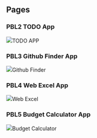 ## Pages

### PBL2 TODO App
![](https://devkeon.github.io/goorm_PBL_FrontEnd/PBL2)TODO APP

### PBL3 Github Finder App
![](https://devkeon.github.io/goorm_PBL_FrontEnd/PBL3)Github Finder

### PBL4 Web Excel App
![](https://devkeon.github.io/goorm_PBL_FrontEnd/PBL4)Web Excel

### PBL5 Budget Calculator App
![](https://devkeon.github.io/goorm_PBL_FrontEnd/PBL5_deploy)Budget Calculator
